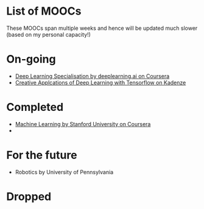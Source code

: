 # List of MOOCs
These MOOCs span multiple weeks and hence will be updated much slower (based on my personal capacity!)

# On-going
+ [Deep Learning Specialisation by deeplearning.ai on Coursera](MOOC_Reviews/In_Progress/DL_Coursera.md)
+ [Creative Applcations of Deep Learning with Tensorflow on Kadenze](MOOC_Reviews/In_Progress/CADL_Kadenze.md)

# Completed
+ [Machine Learning by Stanford University on Coursera](MOOC_Reviews/Completed/ML_Coursera.md)
+ 

# For the future
+ Robotics by University of Pennsylvania

# Dropped
